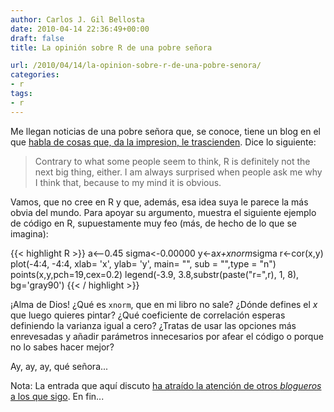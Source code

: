 ```yaml
---
author: Carlos J. Gil Bellosta
date: 2010-04-14 22:36:49+00:00
draft: false
title: La opinión sobre R de una pobre señora

url: /2010/04/14/la-opinion-sobre-r-de-una-pobre-senora/
categories:
- r
tags:
- r
---
```


Me llegan noticias de una pobre señora que, se conoce, tiene un blog en el que [habla de cosas que, da la impresion, le trascienden](http://www.thejuliagroup.com/blog/?p=433). Dice lo siguiente:


>Contrary to what some people seem to think, R is definitely not the next big thing, either. I am always surprised when people ask me why I think that, because to my mind it is obvious.


Vamos, que no cree en R y que, además, esa idea suya le parece la más obvia del mundo. Para apoyar su argumento, muestra el siguiente ejemplo de código en R, supuestamente muy feo (más, de hecho de lo que se imagina):

{{< highlight R >}}
a<--0.45
sigma<-0.00000
y<-a*x+xnorm*sigma
r<-cor(x,y)
plot(-4:4, -4:4, xlab= 'x', ylab= 'y', main= "", sub = "",type = "n")
points(x,y,pch=19,cex=0.2)
legend(-3.9, 3.8,substr(paste("r=",r), 1, 8), bg='gray90')
{{< / highlight >}}


¡Alma de Dios! ¿Qué es `xnorm`, que en mi libro no sale? ¿Dónde defines el _x_ que luego quieres pintar? ¿Qué coeficiente de correlación esperas definiendo la varianza igual a cero? ¿Tratas de usar las opciones más enrevesadas y añadir parámetros innecesarios por afear el código o porque no lo sabes hacer mejor?

Ay, ay, ay, qué señora...

Nota: La entrada que aquí discuto [ha atraído la atención de otros _blogueros_ a los que sigo](http://www.iq.harvard.edu/blog/sss/archives/2010/04/the_inevitable.shtml). En fin...

